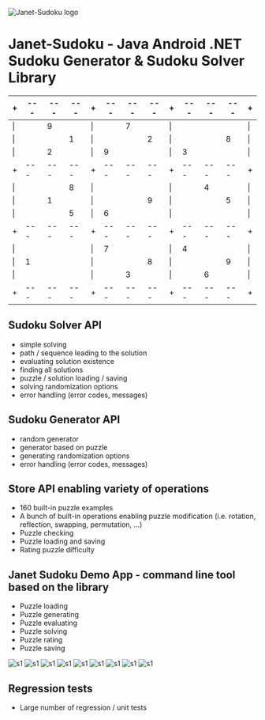 ![Janet-Sudoku logo](http://janetsudoku.mariuszgromada.org/wp-content/uploads/2016/04/Janet-Sudoku-logo.png)
# Janet-Sudoku - Java Android .NET Sudoku Generator &amp; Sudoku Solver Library

| + |---|---|---| + |---|---|---| + |---|---|---| + |
|---|---|---|---|---|---|---|---|---|---|---|---|---|
|\| |   | 9 |   |\| |   | 7 |   |\| |   |   |   |\| |
|\| |   |   | 1 |\| |   |   | 2 |\| |   |   | 8 |\| |
|\| |   | 2 |   |\| | 9 |   |   |\| | 3 |   |   |\| |
| + |---|---|---| + |---|---|---| + |---|---|---| + |
|\| |   |   | 8 |\| |   |   |   |\| |   | 4 |   |\| |
|\| |   | 1 |   |\| |   |   | 9 |\| |   |   | 5 |\| |
|\| |   |   | 5 |\| | 6 |   |   |\| |   |   |   |\| |
| + |---|---|---| + |---|---|---| + |---|---|---| + |
|\| |   |   |   |\| | 7 |   |   |\| | 4 |   |   |\| |
|\| | 1 |   |   |\| |   |   | 8 |\| |   |   | 9 |\| |
|\| |   |   |   |\| |   | 3 |   |\| |   | 6 |   |\| |
| + |---|---|---| + |---|---|---| + |---|---|---| + |

## Sudoku Solver API
- simple solving
- path / sequence leading to the solution
- evaluating solution existence
- finding all solutions
- puzzle / solution loading / saving
- solving randomization options
- error handling (error codes, messages)
	
## Sudoku Generator API
- random generator
- generator based on puzzle
- generating randomization options
- error handling (error codes, messages)
	
## Store API enabling variety of operations
- 160 built-in puzzle examples
- A bunch of built-in operations enabling puzzle modification  (i.e. rotation, reflection, swapping, permutation, ...)
- Puzzle checking
- Puzzle loading and saving
- Rating puzzle difficulty
		
## Janet Sudoku Demo App - command line tool based on the library
- Puzzle loading
- Puzzle generating
- Puzzle evaluating
- Puzzle solving
- Puzzle rating
- Puzzle saving

![s1](https://raw.githubusercontent.com/mariuszgromada/Janet-Sudoku/master/CURRENT/demo-app-screenshots/janet-sudoku-demo-app-screenshot-01.png)
![s1](https://raw.githubusercontent.com/mariuszgromada/Janet-Sudoku/master/CURRENT/demo-app-screenshots/janet-sudoku-demo-app-screenshot-02.png)
![s1](https://raw.githubusercontent.com/mariuszgromada/Janet-Sudoku/master/CURRENT/demo-app-screenshots/janet-sudoku-demo-app-screenshot-03.png)
![s1](https://raw.githubusercontent.com/mariuszgromada/Janet-Sudoku/master/CURRENT/demo-app-screenshots/janet-sudoku-demo-app-screenshot-04.png)
![s1](https://raw.githubusercontent.com/mariuszgromada/Janet-Sudoku/master/CURRENT/demo-app-screenshots/janet-sudoku-demo-app-screenshot-05.png)
![s1](https://raw.githubusercontent.com/mariuszgromada/Janet-Sudoku/master/CURRENT/demo-app-screenshots/janet-sudoku-demo-app-screenshot-06.png)
![s1](https://raw.githubusercontent.com/mariuszgromada/Janet-Sudoku/master/CURRENT/demo-app-screenshots/janet-sudoku-demo-app-screenshot-07.png)
![s1](https://raw.githubusercontent.com/mariuszgromada/Janet-Sudoku/master/CURRENT/demo-app-screenshots/janet-sudoku-demo-app-screenshot-08.png)
![s1](https://raw.githubusercontent.com/mariuszgromada/Janet-Sudoku/master/CURRENT/demo-app-screenshots/janet-sudoku-demo-app-screenshot-09.png)

## Regression tests
- Large number of regression / unit tests
